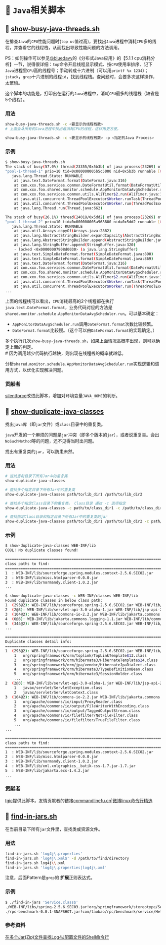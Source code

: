 :snail: `Java`相关脚本
====================================

:beer: [show-busy-java-threads.sh](../show-busy-java-threads.sh)
----------------------

在排查`Java`的`CPU`性能问题时(`top us`值过高)，要找出`Java`进程中消耗`CPU`多的线程，并查看它的线程栈，从而找出导致性能问题的方法调用。

PS：如何操作可以参见[@bluedavy](http://weibo.com/bluedavy)的《分布式Java应用》的【5.1.1 cpu消耗分析】一节，说得很详细：`top`命令开启线程显示模式、按`CPU`使用率排序、记下`Java`进程里`CPU`高的线程号；手动转成十六进制（可以用`printf %x 1234`）；`jstack`，`grep`十六进制的线程`id`，找到线程栈。查问题时，会要多次这样操作，太繁琐。

这个脚本的功能是，打印出在运行的`Java`进程中，消耗`CPU`最多的线程栈（缺省是5个线程）。

### 用法

```bash
show-busy-java-threads.sh -c <要显示的线程栈数>
# 上面会从所有的Java进程中找出最消耗CPU的线程，这样用更方便。

show-busy-java-threads.sh -c <要显示的线程栈数> -p <指定的Java Process>
```

### 示例

```bash
$ show-busy-java-threads.sh 
The stack of busy(57.0%) thread(23355/0x5b3b) of java process(23269) of user(admin):
"pool-1-thread-1" prio=10 tid=0x000000005b5c5000 nid=0x5b3b runnable [0x000000004062c000]
   java.lang.Thread.State: RUNNABLE
    at java.text.DateFormat.format(DateFormat.java:316)
    at com.xxx.foo.services.common.DateFormatUtil.format(DateFormatUtil.java:41)
    at com.xxx.foo.shared.monitor.schedule.AppMonitorDataAvgScheduler.run(AppMonitorDataAvgScheduler.java:127)
    at com.xxx.foo.services.common.utils.AliTimer$2.run(AliTimer.java:128)
    at java.util.concurrent.ThreadPoolExecutor$Worker.runTask(ThreadPoolExecutor.java:886)
    at java.util.concurrent.ThreadPoolExecutor$Worker.run(ThreadPoolExecutor.java:908)
    at java.lang.Thread.run(Thread.java:662)

The stack of busy(26.1%) thread(24018/0x5dd2) of java process(23269) of user(admin):
"pool-1-thread-2" prio=10 tid=0x000000005a968800 nid=0x5dd2 runnable [0x00000000420e9000]
   java.lang.Thread.State: RUNNABLE
    at java.util.Arrays.copyOf(Arrays.java:2882)
    at java.lang.AbstractStringBuilder.expandCapacity(AbstractStringBuilder.java:100)
    at java.lang.AbstractStringBuilder.append(AbstractStringBuilder.java:572)
    at java.lang.StringBuffer.append(StringBuffer.java:320)
    - locked <0x00000007908d0030> (a java.lang.StringBuffer)
    at java.text.SimpleDateFormat.format(SimpleDateFormat.java:890)
    at java.text.SimpleDateFormat.format(SimpleDateFormat.java:869)
    at java.text.DateFormat.format(DateFormat.java:316)
    at com.xxx.foo.services.common.DateFormatUtil.format(DateFormatUtil.java:41)
    at com.xxx.foo.shared.monitor.schedule.AppMonitorDataAvgScheduler.run(AppMonitorDataAvgScheduler.java:126)
    at com.xxx.foo.services.common.utils.AliTimer$2.run(AliTimer.java:128)
    at java.util.concurrent.ThreadPoolExecutor$Worker.runTask(ThreadPoolExecutor.java:886)
    at java.util.concurrent.ThreadPoolExecutor$Worker.run(ThreadPoolExecutor.java:908)
...
```

上面的线程栈可以看出，`CPU`消耗最高的2个线程都在执行`java.text.DateFormat.format`，业务代码对应的方法是`shared.monitor.schedule.AppMonitorDataAvgScheduler.run`。可以基本确定：

- `AppMonitorDataAvgScheduler.run`调用`DateFormat.format`次数比较频繁。
- `DateFormat.format`比较慢。（这个可以由`DateFormat.format`的实现确定。）

多个执行几次`show-busy-java-threads.sh`，如果上面情况高概率出现，则可以确定上面的判定。  
\# 因为调用越少代码执行越快，则出现在线程栈的概率就越低。

分析`shared.monitor.schedule.AppMonitorDataAvgScheduler.run`实现逻辑和调用方式，以优化实现解决问题。

### 贡献者

[silentforce](https://github.com/silentforce)改进此脚本，增加对环境变量`JAVA_HOME`的判断。

:beer: [show-duplicate-java-classes](../show-duplicate-java-classes)
----------------------

找出`java`库（即`jar`文件）或`class`目录中的重复类。

`java`开发的一个麻烦的问题是`jar`冲突（即多个版本的`jar`），或者说重复类。会出`NoSuchMethod`等的问题，还不见得当时出问题。

找出有重复类的`jar`，可以防患未然。

### 用法

```bash
# 查找当前目录下所有Jar中的重复类
show-duplicate-java-classes

# 查找多个指定目录下所有Jar中的重复类
show-duplicate-java-classes path/to/lib_dir1 /path/to/lib_dir2

# 查找多个指定Class目录下的重复类。 Class目录 通过 -c 选项指定
show-duplicate-java-classes -c path/to/class_dir1 -c /path/to/class_dir2

# 查找指定Class目录和指定目录下所有Jar中的重复类的jar
show-duplicate-java-classes path/to/lib_dir1 /path/to/lib_dir2 -c path/to/class_dir1 -c path/to/class_dir2
```

### 示例

```bash
$ show-duplicate-java-classes WEB-INF/lib
COOL! No duplicate classes found!

================================================================================
class paths to find:
================================================================================
1  : WEB-INF/lib/sourceforge.spring.modules.context-2.5.6.SEC02.jar
2  : WEB-INF/lib/misc.htmlparser-0.0.0.jar
3  : WEB-INF/lib/normandy.client-1.0.2.jar
...

$ show-duplicate-java-classes -c WEB-INF/classes WEB-INF/lib
Found duplicate classes in below class path:
1  (293@2): WEB-INF/lib/sourceforge.spring-2.5.6.SEC02.jar WEB-INF/lib/sourceforge.spring.modules.orm-2.5.6.SEC02.jar
2  (2@3): WEB-INF/lib/servlet-api-3.0-alpha-1.jar WEB-INF/lib/jsp-api-2.1-rev-1.jar WEB-INF/lib/jstl-api-1.2-rev-1.jar
3  (104@2): WEB-INF/lib/commons-io-2.2.jar WEB-INF/lib/jakarta.commons.io-2.0.jar
4  (6@3): WEB-INF/lib/jakarta.commons.logging-1.1.jar WEB-INF/lib/commons-logging-1.1.1.jar WEB-INF/lib/org.slf4j.jcl104-over-slf4j-1.5.6.jar
5  (344@2): WEB-INF/lib/sourceforge.spring-2.5.6.SEC02.jar WEB-INF/lib/sourceforge.spring.modules.context-2.5.6.SEC02.jar
...

================================================================================
Duplicate classes detail info:
================================================================================
1  (293@2): WEB-INF/lib/sourceforge.spring-2.5.6.SEC02.jar WEB-INF/lib/sourceforge.spring.modules.orm-2.5.6.SEC02.jar
    1   org/springframework/orm/toplink/TopLinkTemplate$13.class
    2   org/springframework/orm/hibernate3/HibernateTemplate$24.class
    3   org/springframework/orm/jpa/vendor/HibernateJpaDialect.class
    4   org/springframework/orm/hibernate3/TypeDefinitionBean.class
    5   org/springframework/orm/hibernate3/SessionHolder.class
    ...
2  (2@3): WEB-INF/lib/servlet-api-3.0-alpha-1.jar WEB-INF/lib/jsp-api-2.1-rev-1.jar WEB-INF/lib/jstl-api-1.2-rev-1.jar
    1   javax/servlet/ServletException.class
    2   javax/servlet/ServletContext.class
3  (104@2): WEB-INF/lib/commons-io-2.2.jar WEB-INF/lib/jakarta.commons.io-2.0.jar
    1   org/apache/commons/io/input/ProxyReader.class
    2   org/apache/commons/io/output/FileWriterWithEncoding.class
    3   org/apache/commons/io/output/TaggedOutputStream.class
    4   org/apache/commons/io/filefilter/NotFileFilter.class
    5   org/apache/commons/io/filefilter/TrueFileFilter.class
    ...
...

================================================================================
class paths to find:
================================================================================
1  : WEB-INF/lib/sourceforge.spring.modules.context-2.5.6.SEC02.jar
2  : WEB-INF/lib/misc.htmlparser-0.0.0.jar
3  : WEB-INF/lib/normandy.client-1.0.2.jar
4  : WEB-INF/lib/xml.xmlgraphics__batik-css-1.7.jar-1.7.jar
5  : WEB-INF/lib/jakarta.ecs-1.4.2.jar
...
```

### 贡献者

[tgic](https://github.com/tg123)提供此脚本。友情贡献者的链接[commandlinefu.cn](http://commandlinefu.cn/)|[微博linux命令行精选](http://weibo.com/u/2674868673)

:beer: [find-in-jars.sh](../find-in-jars.sh)
----------------------

在当前目录下所有`jar`文件里，查找类或资源文件。

### 用法

```bash
find-in-jars.sh 'log4j\.properties'
find-in-jars.sh 'log4j\.xml$' -d /path/to/find/directory
find-in-jars.sh log4j\\.xml
find-in-jars.sh 'log4j\.properties|log4j\.xml'
```

注意，后面Pattern是`grep`的 **扩展**正则表达式。

### 示例

```bash
$ ./find-in-jars 'Service.class$'
./WEB-INF/libs/spring-2.5.6.SEC03.jar!org/springframework/stereotype/Service.class
./rpc-benchmark-0.0.1-SNAPSHOT.jar!com/taobao/rpc/benchmark/service/HelloService.class
```

### 参考资料

[在多个Jar(Zip)文件查找Log4J配置文件的Shell命令行](http://oldratlee.com/458/tech/shell/find-file-in-jar-zip-files.html)
